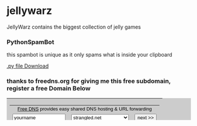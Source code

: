 # jellywarz
<html>
  <p>JellyWarz contains the biggest collection of jelly games</p>
  <h3>PythonSpamBot</h3>
  <p>this spambot is unique as it only spams what is inside your clipboard</p>
  <a href="https://github.com/pycommunity30/pycommunity/blob/master/cool%20-%20Copy.py">.py file Download</a>
</html>
<h3> thanks to freedns.org for giving me this free subdomain, register a free Domain Below </h3>
<center>
  
  <form target=_new action=https://freedns.afraid.org/subdomain/edit.php>
  <table style="border-style=solid;border-width=1;border-color=black;" width=468 height=60 bgcolor=cccccc><tr><td align=middle>

  <table border=0 cellpadding=2 cellspacing=0>
  <tr>
    <td align=middle colspan=3>
      <div style="font-family: Verdana, Helvetica;font-size: 13px;color: black;hover: orange;"><a style="font-family: Verdana, Helvetica;font-size: 13px;color: black;hover:              orange;" target=_new href=https://freedns.afraid.org/>Free DNS</a> provides easy shared DNS hosting &amp; URL forwarding
    </div>
   </td>
  </tr>

<tr>
  <td align=middle valign=middle><input type=text size=15 name=subdomain value=yourname></td>
<td align=middle valign=middle><select name=edit_domain_id>
<option value=2>strangled.net
<option value=29>mooo.com
<option style="color:red;font-weight:bold;" value=0>Many more available...
</select></td>

<td align=middle valign=middle><input type=submit name=submit value="next &gt;&gt;"></td>
</tr>
</table>

</td>
</tr>
</table>
<input type=hidden name=web_panel value=1>
<input type=hidden name=ref value=3469449>
</form>
</center>
